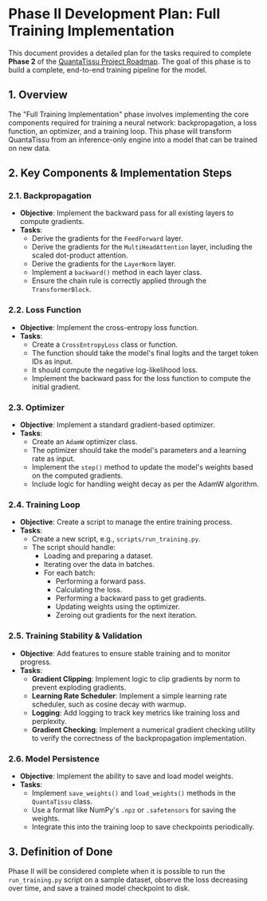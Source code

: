 # Phase II Development Plan: Full Training Implementation

This document provides a detailed plan for the tasks required to complete **Phase 2** of the [QuantaTissu Project Roadmap](./roadmap.md). The goal of this phase is to build a complete, end-to-end training pipeline for the model.

## 1. Overview

The "Full Training Implementation" phase involves implementing the core components required for training a neural network: backpropagation, a loss function, an optimizer, and a training loop. This phase will transform QuantaTissu from an inference-only engine into a model that can be trained on new data.

## 2. Key Components & Implementation Steps

### 2.1. Backpropagation
-   **Objective**: Implement the backward pass for all existing layers to compute gradients.
-   **Tasks**:
    -   Derive the gradients for the `FeedForward` layer.
    -   Derive the gradients for the `MultiHeadAttention` layer, including the scaled dot-product attention.
    -   Derive the gradients for the `LayerNorm` layer.
    -   Implement a `backward()` method in each layer class.
    -   Ensure the chain rule is correctly applied through the `TransformerBlock`.

### 2.2. Loss Function
-   **Objective**: Implement the cross-entropy loss function.
-   **Tasks**:
    -   Create a `CrossEntropyLoss` class or function.
    -   The function should take the model's final logits and the target token IDs as input.
    -   It should compute the negative log-likelihood loss.
    -   Implement the backward pass for the loss function to compute the initial gradient.

### 2.3. Optimizer
-   **Objective**: Implement a standard gradient-based optimizer.
-   **Tasks**:
    -   Create an `AdamW` optimizer class.
    -   The optimizer should take the model's parameters and a learning rate as input.
    -   Implement the `step()` method to update the model's weights based on the computed gradients.
    -   Include logic for handling weight decay as per the AdamW algorithm.

### 2.4. Training Loop
-   **Objective**: Create a script to manage the entire training process.
-   **Tasks**:
    -   Create a new script, e.g., `scripts/run_training.py`.
    -   The script should handle:
        -   Loading and preparing a dataset.
        -   Iterating over the data in batches.
        -   For each batch:
            -   Performing a forward pass.
            -   Calculating the loss.
            -   Performing a backward pass to get gradients.
            -   Updating weights using the optimizer.
            -   Zeroing out gradients for the next iteration.

### 2.5. Training Stability & Validation
-   **Objective**: Add features to ensure stable training and to monitor progress.
-   **Tasks**:
    -   **Gradient Clipping**: Implement logic to clip gradients by norm to prevent exploding gradients.
    -   **Learning Rate Scheduler**: Implement a simple learning rate scheduler, such as cosine decay with warmup.
    -   **Logging**: Add logging to track key metrics like training loss and perplexity.
    -   **Gradient Checking**: Implement a numerical gradient checking utility to verify the correctness of the backpropagation implementation.

### 2.6. Model Persistence
-   **Objective**: Implement the ability to save and load model weights.
-   **Tasks**:
    -   Implement `save_weights()` and `load_weights()` methods in the `QuantaTissu` class.
    -   Use a format like NumPy's `.npz` or `.safetensors` for saving the weights.
    -   Integrate this into the training loop to save checkpoints periodically.

## 3. Definition of Done

Phase II will be considered complete when it is possible to run the `run_training.py` script on a sample dataset, observe the loss decreasing over time, and save a trained model checkpoint to disk.
